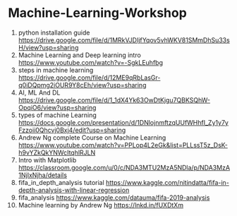 # Machine-Learning-Workshop
1. python installation guide
 https://drive.google.com/file/d/1MRkVJDIjfYqov5vhWKV81SMmDhSu33sH/view?usp=sharing
2. Machine Learning and Deep learning intro
https://www.youtube.com/watch?v=-SgkLEuhfbg
3. steps in machine learning
https://drive.google.com/file/d/12ME9qRbLasGr-q0iDQpmg2iOUR9Y8cEh/view?usp=sharing
4. AI, ML And DL
https://drive.google.com/file/d/1_1dX4Yk63OwDtKjgu7QBKSQhW-OpqiO6/view?usp=sharing
5. types of machine Learning
https://docs.google.com/presentation/d/1DNlojnmftzqUUfWHhfI_Zy1y7yFzzoii0Qhcvj0Bxj4/edit?usp=sharing
6. Andrew Ng complete Course on Machine Learning
https://www.youtube.com/watch?v=PPLop4L2eGk&list=PLLssT5z_DsK-h9vYZkQkYNWcItqhlRJLN
7. Intro with Matplotlib 
https://classroom.google.com/u/0/c/NDA3MTU2MzA5NDla/p/NDA3MzA1NjIxNjha/details
8. fifa_in_depth_analysis tutorial
https://www.kaggle.com/nitindatta/fifa-in-depth-analysis-with-linear-regression
9. fifa_analysis
https://www.kaggle.com/datauma/fifa-2019-analysis
10. Machine learning by Andrew Ng
https://lnkd.in/fUXDtXm
